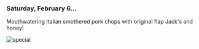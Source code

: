 ### Saturday, February 6...

Mouthwatering Italian smothered pork chops with original flap Jack's and honey!

![special](https://dl.dropboxusercontent.com/s/g2m9dlqbk15y49a/special.png?dl=0)

<!-- Enclose things in brackets like this to hide them. -->
